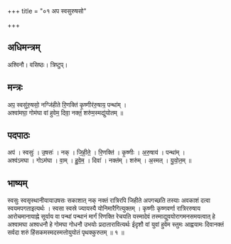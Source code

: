 +++
title = "०१ अप स्वसुरुषसो"

+++
## अधिमन्त्रम्
अश्विनौ। वसिष्ठः। त्रिष्टुप्।

## मन्त्रः
अप॒ स्वसु॑रु॒षसो॒ नग्जि॑हीते रि॒णक्ति॑ कृ॒ष्णीर॑रु॒षाय॒ पन्था॑म् ।  
अश्वा॑मघा॒ गोम॑घा वां हुवेम॒ दिवा॒ नक्तं॒ शरु॑म॒स्मद्यु॑योतम् ॥

## पदपाठः
अप॑ । स्वसुः॑ । उ॒षसः॑ । नक् । जि॒ही॒ते॒ । रि॒णक्ति॑ । कृ॒ष्णीः । अ॒रु॒षाय॑ । पन्था॑म् ।  
अश्व॑ऽमघा । गोऽम॑घा । वा॒म् । हु॒वे॒म॒ । दिवा॑ । नक्त॑म् । शरु॑म् । अ॒स्मत् । यु॒यो॒त॒म् ॥

## भाष्यम्
स्वसुः स्वसृस्थानीयायाउषसः सकाशात् नक् नक्तं रात्रिरपि जिहीते अपगच्छति तस्याः अवकाशं दत्वा स्वयमपगताइत्यर्थः । स्वसा स्वस्रे ज्यायस्यै योनिमारैगित्युक्तम् । कृष्णीः कृष्णवर्णा रात्रिररुषाय आरोचमानायाह्ने सूर्याय वा पन्थां पन्थानं मार्गं रिणक्ति रेचयति यस्मादेवं तस्माद्युवयोरागमनसमयत्वात् हे अश्वामघा अश्वधनौ हे गोमघा गोधनौ उभयोः प्रदातारावित्यर्थः ईदृशौ वां युवां हुवेम स्तुमः आह्वयामः दिवानक्तं सर्वदा शरुं हिंसकमस्मदस्मत्तोयुयोतं पृथक्कुरुतम् ॥ १ ॥